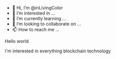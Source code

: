 - 👋 Hi, I’m @inLivingColor
- 👀 I’m interested in ...
- 🌱 I’m currently learning ...
- 💞️ I’m looking to collaborate on ...
- 📫 How to reach me ...

<!---
inLivingColor/inLivingColor is a ✨ special ✨ repository because its `README.md` (this file) appears on your GitHub profile.
You can click the Preview link to take a look at your changes.
---> Hello world
I'm interested in everything blockchain
technology


